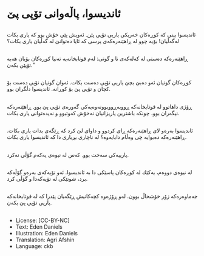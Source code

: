 # ئاندیسوا، پاڵەوانی تۆپی پێ

##
ئاندیسوا بینی كە كوڕەكان خەریكی یاریی تۆپی پێن. ئەویش پێی خۆش بوو كە یاری بكات لەگەڵیان! بۆیە چوو لە ڕاهێنەرەكەی پرسی كە ئایا دەتوانێ لە گەڵیان یاری بكات؟

##
ڕاهێنەرەكە دەستی لە کەلەکەی نا و گوتی: لەم قوتابخانەیە تەنیا كوڕەکان بۆیان هەیە تۆپێن بكەن."

##
كوڕەكان گوتیان ئەو دەبێ بچێ یاریی تۆپی دەست بكات. ئەوان گوتیان تۆپی دەست بۆ كچان و تۆپی پێ بۆ كوڕانە. ئاندیسوا دڵگران بوو.

##
ڕۆژی داهاتوو لە قوتابخانەكە ڕووبەڕووبوونەوەیەكی گەورەی تۆپی پێ بوو. ڕاهێنەرەكە نیگەران بوو، چونكە باشترین یاریزانیان نەخۆش کەوتبوو و نەیدەتوانی یاری بكات.

##
ئاندیسوا بەرەو لای ڕاهێنەرەكە ڕای كردوو و داوای لێ كرد كە ڕێگەی بدات یاری بكات. ڕاهێنەرەكە دەبوایە چی وەڵام دابایەوە؟ لە ناچاری بڕیاری دا كە ئاندیسوا یاری بكات.

##
یارییەكی سەخت بوو. كەس لە نیوەی یەكەم گۆڵی نەكرد.

##
لە نیوەی دووەم، یەكێك لە كوڕەكان پاسێكی دا بە ئاندیسوا. ئەو تۆپەكەی بەرەو گۆڵەكە برد، شوتێكی لە تۆپەكەدا و گۆڵی كرد.

##
جەماوەرەكە زۆر خۆشحاڵ بوون. لەو ڕۆژەوە كچەکانیش ڕێگەیان پێدرا كە لە قوتابخانەكە یاریی تۆپی پێ بكەن.

##
* License: [CC-BY-NC]
* Text: Eden Daniels
* Illustration: Eden Daniels
* Translation: Agri Afshin
* Language: ckb
